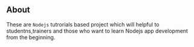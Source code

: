 ## About
These are `Nodejs` tutrorials based project which will helpful to studentns,trainers and those who want to learn Nodejs app development from the beginning. 

 

